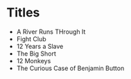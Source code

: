 # Titles

- A River Runs THrough It
- Fight Club
- 12 Years a Slave
- The Big Short
- 12 Monkeys
- The Curious Case of Benjamin Button

